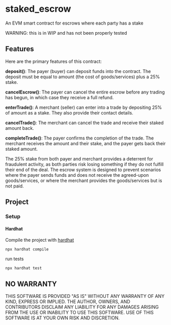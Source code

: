 # staked_escrow

An EVM smart contract for escrows where each party has a stake

WARNING: this is in WIP and has not been properly tested

## Features

Here are the primary features of this contract:

**deposit()**: The payer (buyer) can deposit funds into the contract. The deposit must be equal to amount (the cost of goods/services) plus a 25% stake.

**cancelEscrow()**: The payer can cancel the entire escrow before any trading has begun, in which case they receive a full refund.

**enterTrade()**: A merchant (seller) can enter into a trade by depositing 25% of amount as a stake. They also provide their contact details.

**cancelTrade()**: The merchant can cancel the trade and receive their staked amount back.

**completeTrade()**: The payer confirms the completion of the trade. The merchant receives the amount and their stake, and the payer gets back their staked amount.

The 25% stake from both payer and merchant provides a deterrent for fraudulent activity, as both parties risk losing something if they do not fulfill their end of the deal. The escrow system is designed to prevent scenarios where the payer sends funds and does not receive the agreed-upon goods/services, or where the merchant provides the goods/services but is not paid.

## Project

### Setup

#### Hardhat

Compile the project with [hardhat](https://hardhat.org/hardhat-runner/docs/getting-started#installation)

```
npx hardhat compile
```

run tests

```
npx hardhat test
```

## NO WARRANTY

THIS SOFTWARE IS PROVIDED "AS IS" WITHOUT ANY WARRANTY OF ANY KIND, EXPRESS OR IMPLIED. THE AUTHOR, OWNERS, AND CONTRIBUTORS DISCLAIM ANY LIABILITY FOR ANY DAMAGES ARISING FROM THE USE OR INABILITY TO USE THIS SOFTWARE. USE OF THIS SOFTWARE IS AT YOUR OWN RISK AND DISCRETION.
